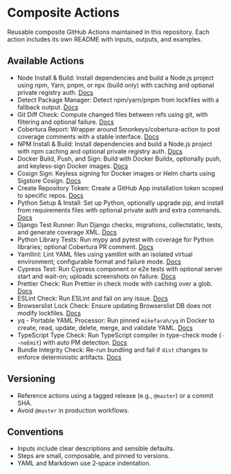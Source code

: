 # Composite Actions

Reusable composite GitHub Actions maintained in this repository. Each action includes its own README with inputs, outputs, and examples.

## Available Actions

- Node Install & Build: Install dependencies and build a Node.js project using npm, Yarn, pnpm, or npx (build only) with caching and optional private registry auth. [Docs](node-install-build/README.md)
- Detect Package Manager: Detect npm/yarn/pnpm from lockfiles with a fallback output. [Docs](detect-package-manager/README.md)
- Git Diff Check: Compute changed files between refs using git, with filtering and optional failure. [Docs](git-diff-check/README.md)
- Cobertura Report: Wrapper around 5monkeys/cobertura-action to post coverage comments with a stable interface. [Docs](cobertura-report/README.md)
- NPM Install & Build: Install dependencies and build a Node.js project with npm caching and optional private registry auth. [Docs](npm-install-build/README.md)
- Docker Build, Push, and Sign: Build with Docker Buildx, optionally push, and keyless‑sign Docker images. [Docs](docker-build-push/README.md)
- Cosign Sign: Keyless signing for Docker images or Helm charts using Sigstore Cosign. [Docs](cosign-sign/README.md)
- Create Repository Token: Create a GitHub App installation token scoped to specific repos. [Docs](create-repo-token/README.md)
- Python Setup & Install: Set up Python, optionally upgrade pip, and install from requirements files with optional private auth and extra commands. [Docs](python-setup-install/README.md)
- Django Test Runner: Run Django checks, migrations, collectstatic, tests, and generate coverage XML. [Docs](django-test-runner/README.md)
- Python Library Tests: Run mypy and pytest with coverage for Python libraries; optional Cobertura PR comment. [Docs](python-library-tests/README.md)
- Yamllint: Lint YAML files using yamllint with an isolated virtual environment; configurable format and failure mode. [Docs](yamllint/README.md)
- Cypress Test: Run Cypress component or e2e tests with optional server start and wait-on; uploads screenshots on failure. [Docs](cypress-test/README.md)
- Prettier Check: Run Prettier in check mode with caching over a glob. [Docs](prettier-check/README.md)
- ESLint Check: Run ESLint and fail on any issue. [Docs](eslint-check/README.md)
- Browserslist Lock Check: Ensure updating Browserslist DB does not modify lockfiles. [Docs](browserslist-lock-check/README.md)
- yq - Portable YAML Processor: Run pinned `mikefarah/yq` in Docker to create, read, update, delete, merge, and validate YAML. [Docs](yq/README.md)
- TypeScript Type Check: Run TypeScript compiler in type-check mode (`--noEmit`) with auto PM detection. [Docs](typescript-check/README.md)
- Bundle Integrity Check: Re-run bundling and fail if `dist` changes to enforce deterministic artifacts. [Docs](bundle-integrity-check/README.md)

## Versioning

- Reference actions using a tagged release (e.g., `@master`) or a commit SHA.
- Avoid `@master` in production workflows.

## Conventions

- Inputs include clear descriptions and sensible defaults.
- Steps are small, composable, and pinned to versions.
- YAML and Markdown use 2‑space indentation.
